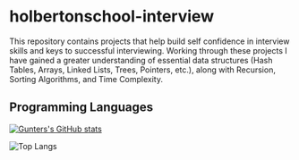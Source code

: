 # holbertonschool-interview

This repository contains projects that help build self confidence in interview skills and keys to successful interviewing. Working through these projects I have gained a greater understanding of essential data structures (Hash Tables, Arrays, Linked Lists, Trees, Pointers, etc.), along with Recursion, Sorting Algorithms, and Time Complexity.


## Programming Languages
[![Gunters's GitHub stats](https://github-readme-stats.vercel.app/top-langs/api?username=GunterPearson)](https://github.com/GunterPearson/github-readme-stats)

![Top Langs](https://github-readme-stats.vercel.app/api/top-langs/?username=GunterPearson)
